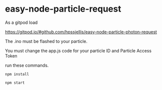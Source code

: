 # easy-node-particle-request


As a gitpod load


https://gitpod.io/#github.com/hpssjellis/easy-node-particle-photon-request


The .ino must be flashed to your particle.

You must change the app.js code for your particle ID and Particle Access Token

run these commands.

```npm install```


```npm start```
